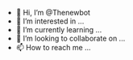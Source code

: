 - 👋 Hi, I’m @Thenewbot
- 👀 I’m interested in ...
- 🌱 I’m currently learning ...
- 💞️ I’m looking to collaborate on ...
- 📫 How to reach me ...

<!---
Thenewbot/Thenewbot is a ✨ special ✨ repository because its `README.md` (this file) appears on your GitHub profile.
You can click the Preview link to take a look at your changes.
--->
